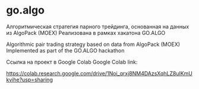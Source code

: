 # go.algo
Алгоритмическая стратегия парного трейдинга, основанная на данных из AlgoPack (MOEX)
Реализована в рамках хакатона GO.ALGO

Algorithmic pair trading strategy based on data from AlgoPack (MOEX)
Implemented as part of the GO.ALGO hackathon

Ссылка на проект в Google Colab
Google Colab link:

https://colab.research.google.com/drive/1Noi_qrxj8NM4DAzsXqhLZ8ulKmUkvihe?usp=sharing
